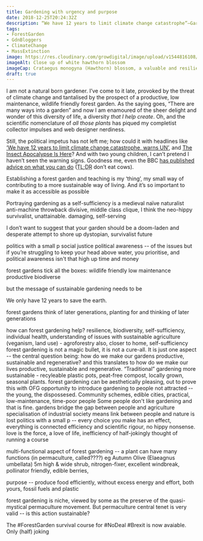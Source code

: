 ```yaml
---
title: Gardening with urgency and purpose
date: 2018-12-25T20:24:32Z
description: “We have 12 years to limit climate change catastrophe”—Garden like your lives depend on it! 
tags: 
- ForestGarden
- GdnBloggers
- ClimateChange
- MassExtinction
image: https://res.cloudinary.com/growdigital/image/upload/v1544816108/hawthorn-IMAG1960.jpg
imageAlt: Close up of white hawthorn blossom
imageCap: Crataegus monogyna (Hawthorn) blossom, a valuable and resilient forest garden crop.
draft: true
---
```


I am not a natural born gardener. I’ve come to it late, provoked by the threat of climate change and tantalised by the prospect of a productive, low maintenance, wildlife friendly forest garden. As the saying goes, “There are many ways into a garden” and now I am enamoured of the sheer delight and wonder of this diversity of life, a diversity _that I help create_. Oh, and the scientific nomenclature of _all those plants_ has piqued my completist collector impulses and web designer nerdiness.

Still, the political impetus has not left me; how could it with headlines like [‘We have 12 years to limit climate change catastrophe, warns UN’](https://www.theguardian.com/environment/2018/oct/08/global-warming-must-not-exceed-15c-warns-landmark-un-report), and [The Insect Apocalypse Is Here](https://www.nytimes.com/2018/11/27/magazine/insect-apocalypse.html)? And with two young children, I can’t pretend I haven’t seen the warning signs. Goodness me, even the BBC [has published advice on what you can do](https://www.bbc.co.uk/news/science-environment-46384067) (<abbr title="Too Long; Didn’t Read">TL;DR</abbr> don’t eat cows). 

Establishing a forest garden and teaching is my ‘thing’, my small way of contributing to a more sustainable way of living. And it’s so important to make it as accessible as possible

Portraying gardening as a self-sufficiency is a medieval naïve naturalist anti-machine throwback 
divisive, middle class clique,
I think the neo-hippy 
survivalist, unattainable. 
damaging, self-serving


I don’t want to suggest that your garden should be a doom-laden and desperate attempt to shore up dystopian, survivalist future


politics with a small p 
social justice
political awareness -- of the issues
but if you’re struggling to keep your head above water, you prioritise, and political awareness isn't that high up
time and money

forest gardens tick all the boxes:
wildlife friendly
low maintenance
productive
biodiverse

but the message of sustainable gardening needs to be 

We only have 12 years to save the earth. 

forest gardens think of later generations, planting for and thinking of later generations

how can forest gardening help? resilience, biodiversity, self-sufficiency, individual health, understanding of issues with sustainable agriculture (veganism, land use) - agroforestry
also, closer to home, self-sufficiency
forest gardening is not a magic bullet, it is not a cure-all. It is just one aspect -- the central question being: how do we make our gardens productive, sustainable and regenerative? and this translates to how do we make our lives productive, sustainable and regenerative. 
“Traditional” gardening more sustainable - recyleable plastic pots, peat-free compost, locally grown, seasonal plants. forest gardening can be aesthetically pleasing, out to prove this with OFG
opportunity to introduce gardening to people not attracted -- the young, the dispossesed. Community schemes, edible cities, practical, low-maintenance, time-poor people
Some people don't like gardening and that is fine.
gardens bridge the gap between people and agriculture
specialisation of industrial society means link between people and nature is lost
politics with a small p -- every choice you make has an effect, everything is connected
efficiency and scientific rigour, no hippy nonsense.
love is the force, a love of life, 
inefficiency of 
half-jokingly thought of running a course 

multi-functional aspect of forest gardening -- a plant can have many functions (in permaculture, called????) eg Autumn Olive (Elaeagnus umbellata) 5m high & wide shrub, nitrogen-fixer, excellent windbreak, pollinator friendly, edible berries, 

purpose -- produce food efficiently, without excess energy and effort, both yours, fossil fuels and plastic

forest gardening is niche, viewed by some as the preserve of the quasi-mystical permaculture movement. But permaculture central tenet is very valid -- is this action sustainable?

The #ForestGarden survival course for #NoDeal #Brexit is now avaiable. Only (half) joking
